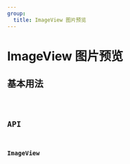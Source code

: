 ```yaml
---
group:
  title: ImageView 图片预览
---
```


# ImageView 图片预览

## 基本用法

<code src="./demo/init" />

## API

### ImageView
